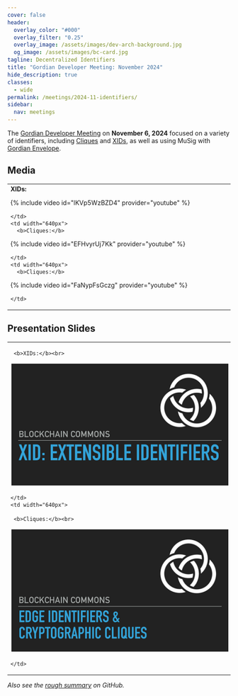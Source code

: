 ```yaml
---
cover: false
header:
  overlay_color: "#000"
  overlay_filter: "0.25"
  overlay_image: /assets/images/dev-arch-background.jpg
  og_image: /assets/images/bc-card.jpg
tagline: Decentralized Identifiers
title: "Gordian Developer Meeting: November 2024"
hide_description: true
classes:
  - wide
permalink: /meetings/2024-11-identifiers/
sidebar:
  nav: meetings
---
```


The [Gordian Developer Meeting](https://www.blockchaincommons.com/subscribe/#gordian-developers) on **November 6, 2024** focused on a variety of identifiers, including [Cliques](https://www.blockchaincommons.com/musings/musings-cliques-1/) and [XIDs](https://developer.blockchaincommons.com/xid/), as well as using MuSig with [Gordian Envelope](/envelope/).

## Media

<table width="100%">
  <tr>
    <td width="640px">
      <b>XIDs:</b>

{% include video id="lKVp5WzBZD4" provider="youtube" %}

    </td>
    <td width="640px">
      <b>Cliques:</b>

{% include video id="EFHvyrUj7Kk" provider="youtube" %}

    </td>
    <td width="640px">
      <b>Cliques:</b>

{% include video id="FaNypFsGczg" provider="youtube" %}

    </td>
  </tr>
</table>

## Presentation Slides

<table width="100%">
  <tr>
    <td width="640px">

     <b>XIDs:</b><br>

<a href="/assets/pdfs/xids.jpg"><img src="/assets/pdfs/xids.jpg" style="border:2px solid white"></a>

    </td>
    <td width="640px">

     <b>Cliques:</b><br>

<a href="/assets/pdfs/cliques.pdf"><img src="/assets/pdfs/cliques.jpg" style="border:2px solid white"></a>

    </td>
  </tr>
</table>

_Also see the [rough summary](https://github.com/BlockchainCommons/Gordian-Developer-Community/discussions/137) on GitHub._

